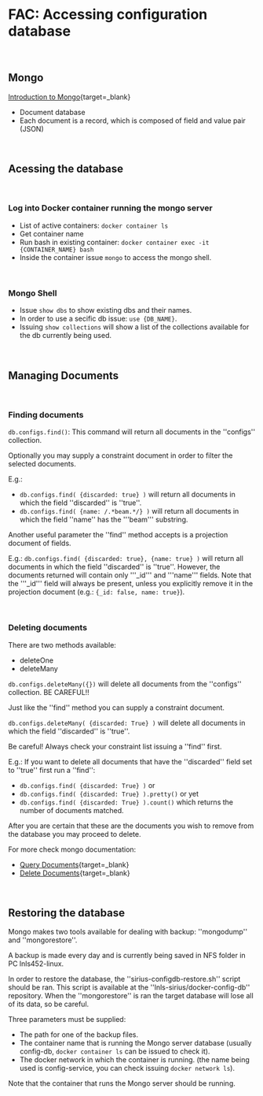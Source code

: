 # FAC: Accessing configuration database

<br>

## Mongo

[Introduction to Mongo](https://docs.mongodb.com/manual/introduction/){target=_blank}

* Document database
* Each document is a record, which is composed of field and value pair (JSON)

<br>

## Acessing the database

<br>

### Log into Docker container running the mongo server

* List of active containers: `docker container ls`
* Get container name
* Run bash in existing container: `docker container exec -it {CONTAINER_NAME} bash`
* Inside the container issue `mongo` to access the mongo shell.

<br>

### Mongo Shell

* Issue `show dbs` to show existing dbs and their names.
* In order to use a secific db issue: `use {DB_NAME}`.
* Issuing `show collections` will show a list of the collections available for the db currently being used.

<br>

## Managing Documents

<br>

### Finding documents
  
`db.configs.find()`: This command will return all documents in the ''configs'' collection.
  
Optionally you may supply a constraint document in order to filter the selected documents.
  
E.g.: 
* `db.configs.find( {discarded: true} )` will return all documents in which the field ''discarded'' is ''true''.
* `db.configs.find( {name: /.*beam.*/} )` will return all documents in which the field ''name'' has the '''beam''' substring.

Another useful parameter the ''find'' method accepts is a projection document of fields.
  
E.g.: `db.configs.find( {discarded: true}, {name: true} )` will return all documents in which the field ''discarded'' is ''true''. However, the documents returned will contain only '''_id''' and '''name''' fields. Note that the '''_id''' field will always be present, unless you explicitly remove it in the projection document (e.g.: `{_id: false, name: true}`).

<br>

### Deleting documents

There are two methods available:
* deleteOne
* deleteMany

`db.configs.deleteMany({})` will delete all documents from the ''configs'' collection. BE CAREFUL!!

Just like the ''find'' method you can supply a constraint document.

`db.configs.deleteMany( {discarded: True} )` will delete all documents in which the field ''discarded'' is ''true''.

Be careful! Always check your constraint list issuing a ''find'' first.
    
E.g.: If you want to delete all documents that have the ''discarded'' field set to ''true'' first run a ''find'':
* `db.configs.find( {discarded: True} )` or
* `db.configs.find( {discarded: True} ).pretty()` or yet
* `db.configs.find( {discarded: True} ).count()` which returns the number of documents matched. 

After you are certain that these are the documents you wish to remove from the database you may proceed to delete.

For more check mongo documentation: 
* [Query Documents](https://docs.mongodb.com/manual/tutorial/query-documents/){target=_blank}
* [Delete Documents](https://docs.mongodb.com/manual/tutorial/remove-documents/){target=_blank}

<br>

## Restoring the database

Mongo makes two tools available for dealing with backup: ''mongodump'' and ''mongorestore''.

A backup is made every day and is currently being saved in NFS folder in PC lnls452-linux.

In order to restore the database, the ''sirius-configdb-restore.sh'' script should be ran. This script is available at the ''lnls-sirius/docker-config-db'' repository. When the ''mongorestore'' is ran the target database will lose all of its data, so be careful.

Three parameters must be supplied:
* The path for one of the backup files.
* The container name that is running the Mongo server database (usually config-db, `docker container ls` can be issued to check it).
* The docker network in which the container is running. (the name being used is config-service, you can check issuing `docker network ls`).

Note that the container that runs the Mongo server should be running.
